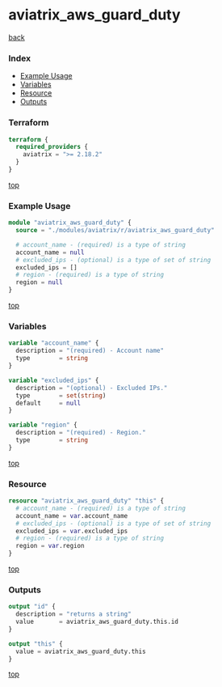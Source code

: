 # aviatrix_aws_guard_duty

[back](../aviatrix.md)

### Index

- [Example Usage](#example-usage)
- [Variables](#variables)
- [Resource](#resource)
- [Outputs](#outputs)

### Terraform

```terraform
terraform {
  required_providers {
    aviatrix = ">= 2.18.2"
  }
}
```

[top](#index)

### Example Usage

```terraform
module "aviatrix_aws_guard_duty" {
  source = "./modules/aviatrix/r/aviatrix_aws_guard_duty"

  # account_name - (required) is a type of string
  account_name = null
  # excluded_ips - (optional) is a type of set of string
  excluded_ips = []
  # region - (required) is a type of string
  region = null
}
```

[top](#index)

### Variables

```terraform
variable "account_name" {
  description = "(required) - Account name"
  type        = string
}

variable "excluded_ips" {
  description = "(optional) - Excluded IPs."
  type        = set(string)
  default     = null
}

variable "region" {
  description = "(required) - Region."
  type        = string
}
```

[top](#index)

### Resource

```terraform
resource "aviatrix_aws_guard_duty" "this" {
  # account_name - (required) is a type of string
  account_name = var.account_name
  # excluded_ips - (optional) is a type of set of string
  excluded_ips = var.excluded_ips
  # region - (required) is a type of string
  region = var.region
}
```

[top](#index)

### Outputs

```terraform
output "id" {
  description = "returns a string"
  value       = aviatrix_aws_guard_duty.this.id
}

output "this" {
  value = aviatrix_aws_guard_duty.this
}
```

[top](#index)